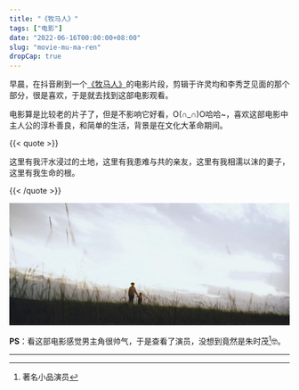 ```yaml
---
title: "《牧马人》"
tags: ["电影"]
date: "2022-06-16T00:00:00+08:00"
slug: "movie-mu-ma-ren"
dropCap: true
---
```


早晨，在抖音刷到一个[《牧马人》](https://baike.baidu.com/item/%E7%89%A7%E9%A9%AC%E4%BA%BA/2854)的电影片段，剪辑于许灵均和李秀芝见面的那个部分，很是喜欢，于是就去找到这部电影观看。

电影算是比较老的片子了，但是不影响它好看，O(∩_∩)O哈哈~，喜欢这部电影中主人公的淳朴善良，和简单的生活，背景是在文化大革命期间。

{{< quote >}}

这里有我汗水浸过的土地，这里有我患难与共的亲友，这里有我相濡以沫的妻子，这里有我生命的根。

{{< /quote >}}

![image-20220616151523884](https://raw.githubusercontent.com/Coder-itCheng/blog-images/master/blog/image-20220616151523884.png "「牧马人」最后片段截图")

**PS**：看这部电影感觉男主角很帅气，于是查看了演员，没想到竟然是朱时茂[^1]🤓。

---

[^1]:  著名小品演员